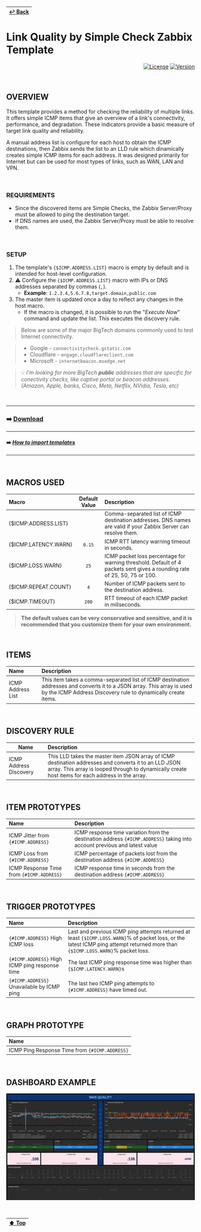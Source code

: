| [↩️ Back](../) |
| --- |

# Link Quality by Simple Check Zabbix Template

<div align="right">

[![License](https://img.shields.io/badge/License-GPL3-blue?logo=opensourceinitiative&logoColor=fff)](./../../LICENSE)
[![Version](https://img.shields.io/badge/Version-722-blue?logo=zotero&color=0aa8d2)](./link_quality_template_v722.yaml)

</div>

<BR>

## OVERVIEW

This template provides a method for checking the reliability of multiple links. It offers simple ICMP items that give an overview of a link's connectivity, performance, and degradation. These indicators provide a basic measure of target link quality and reliability.

A manual address list is configure for each host to obtain the ICMP destinations, then Zabbix sends the list to an LLD rule which dinamically creates simple ICMP items for each address. It was designed primarily for Internet but can be used for most types of links, such as WAN, LAN and VPN.

<BR>

### REQUIREMENTS

- Since the discovered items are Simple Checks, the Zabbix Server/Proxy must be allowed to ping the destination target.
- If DNS names are used, the Zabbix Server/Proxy must be able to resolve them.

<BR>

### SETUP

1. The template's `{$ICMP.ADDRESS.LIST}` macro is empty by default and is intended for host-level configuration.
2. ⚠️ Configure the `{$ICMP.ADDRESS.LIST}` macro with IPs or DNS addresses separated by commas (`,`).
    - **Example**: `1.2.3.4,5.6.7.8,target.domain,public.com`
3. The master item is updated once a day to reflect any changes in the host macro.
    - If the macro is changed, it is possible to run the "_Execute Now_" command and update the list. This executes the discovery rule.

> Below are some of the major BigTech domains commonly used to test Internet connectivity.

> - Google - `connectivitycheck.gstatic.com`
> - Cloudflare - `engage.cloudflareclient.com`
> - Microsoft - `internetbeacon.msedge.net`

> 💡 _I'm looking for more BigTech **public** addresses that are specific for conectivity checks, like captive portal or beacon addresses. (Amazon, Apple, banks, Cisco, Meta, Netflix, NVidia, Tesla, etc)_

<BR>

---
### ➡️ [Download](./link_quality_template_v722.yaml)
---
#### ➡️ [*How to import templates*](https://www.zabbix.com/documentation/current/en/manual/xml_export_import/templates#importing)
---

<BR>

## MACROS USED

| Macro                | Default Value | Description |
| :------------------- | :-----------: | :---------- |
| {$ICMP.ADDRESS.LIST} |               | Comma-separated list of ICMP destination addresses. DNS names are valid if your Zabbix Server can resolve them. |
| {$ICMP.LATENCY.WARN} | `0.15`        | ICMP RTT latency warning timeout in seconds. |
| {$ICMP.LOSS.WARN}    | `25`          | ICMP packet loss percentage for warning threshold. Default of 4 packets sent gives a rounding rate of 25, 50, 75 or 100. |
| {$ICMP.REPEAT.COUNT} | `4`           | Number of ICMP packets sent to the destination address. |
| {$ICMP.TIMEOUT}      | `200`         | RTT timeout of each ICMP packet in miliseconds. |

> **The default values can be very conservative and sensitive, and it is recommended that you customize them for your own environment.**

<BR>

## ITEMS

| Name               | Description |
| :----------------- | :---------- |
| ICMP Address List  | This item takes a comma-separated list of ICMP destination addresses and converts it to a JSON array. This array is used by the ICMP Address Discovery rule to dynamically create items. |

<BR>

## DISCOVERY RULE

| Name                   | Description |
| ---------------------- | :---------- |
| ICMP Address Discovery | This LLD takes the master item JSON array of ICMP destination addresses and converts it to an LLD JSON array. This array is looped through to dynamically create host items for each address in the array. |

<BR>

## ITEM PROTOTYPES

| Name                                      | Description |
| :---------------------------------------- | :---------- |
| ICMP Jitter from `{#ICMP.ADDRESS}`        | ICMP response time variation from the destination address `{#ICMP.ADDRESS}` taking into account previous and latest value |
| ICMP Loss from `{#ICMP.ADDRESS}`          | ICMP percentage of packets lost from the destination address `{#ICMP.ADDRESS}` |
| ICMP Response Time from `{#ICMP.ADDRESS}` | ICMP response time in seconds from the destination address `{#ICMP.ADDRESS}` |

<BR>

## TRIGGER PROTOTYPES

| Name                                           | Description |
| :--------------------------------------------- | :---------- |
| `{#ICMP.ADDRESS}` High ICMP loss               | Last and previous ICMP ping attempts returned at least `{$ICMP.LOSS.WARN}`% of packet loss, or the latest ICMP ping attempt returned more than `{$ICMP.LOSS.WARN}`% packet loss. |
| `{#ICMP.ADDRESS}` High ICMP ping response time | The last ICMP ping response time was higher than `{$ICMP.LATENCY.WARN}`s |
| `{#ICMP.ADDRESS}` Unavailable by ICMP ping     | The last two ICMP ping attempts to `{#ICMP.ADDRESS}` have timed out. |

<BR>

## GRAPH PROTOTYPE

| Name                                           |
| :--------------------------------------------- |
| ICMP Ping Response Time from `{#ICMP.ADDRESS}` |

<BR>

## DASHBOARD EXAMPLE

![Zabbix Link Quality Dashboard](./image/dashboard_sample.png)

<BR>

| [⬆️ Top](#link-quality-by-simple-check-zabbix-template) |
| --- |